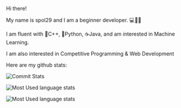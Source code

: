 Hi there!

My name is spol29 and I am a beginner developer. 💻👨‍💻

I am fluent with 💙C++, 🐍Python, ☕️Java, and am interested in Machine Learning. 

I am also interested in Competitive Programming & Web Development

Here are my github stats:


![Commit Stats](https://github-readme-stats.vercel.app/api?username=spol-29&show_icons=true&theme=radical&layout=compact)

![Most Used language stats](https://github-readme-stats.vercel.app/api/top-langs/?username=spol-29&layout=compact&theme=radical)

![Most Used language stats](https://github-readme-stats.vercel.app/api/top-langs/?username=spol-29&show_icons=true&theme=radical)
